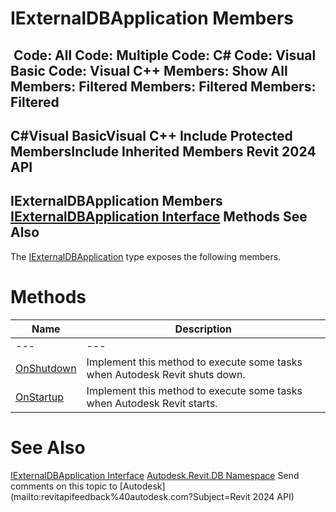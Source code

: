 # IExternalDBApplication Members

﻿
 Code: All Code: Multiple Code: C# Code: Visual Basic Code: Visual C++  Members: Show All Members: Filtered Members: Filtered Members: Filtered   
---  
C#Visual BasicVisual C++
Include Protected MembersInclude Inherited Members
Revit 2024 API  
---  
IExternalDBApplication Members  
[IExternalDBApplication Interface](97318be3-45c4-d93b-ee7b-174fa80ab951.md "IExternalDBApplication Interface") Methods See Also  
---  
The [IExternalDBApplication](97318be3-45c4-d93b-ee7b-174fa80ab951.md "IExternalDBApplication Interface") type exposes the following members.
# Methods
| Name | Description |
| --- | --- |
| --- | --- | --- |
| [OnShutdown](4e14b914-d903-165f-e973-73490a986927.md "OnShutdown Method") | Implement this method to execute some tasks when Autodesk Revit shuts down. |
| [OnStartup](8407ff9d-8598-b5dc-d031-4a9512f67e4f.md "OnStartup Method") | Implement this method to execute some tasks when Autodesk Revit starts. |

# See Also
[IExternalDBApplication Interface](97318be3-45c4-d93b-ee7b-174fa80ab951.md "IExternalDBApplication Interface")
[Autodesk.Revit.DB Namespace](87546ba7-461b-c646-cbb1-2cb8f5bff8b2.md "Autodesk.Revit.DB Namespace")
Send comments on this topic to [Autodesk](mailto:revitapifeedback%40autodesk.com?Subject=Revit 2024 API)